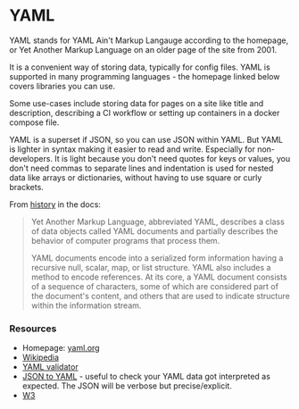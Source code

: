 # YAML

YAML stands for YAML Ain't Markup Langauge according to the homepage, or Yet Another Markup Language on an older page of the site from 2001.

It is a convenient way of storing data, typically for config files. YAML is supported in many programming languages - the homepage linked below covers libraries you can use.

Some use-cases include storing data for pages on a site like title and description, describing a CI workflow or setting up containers in a docker compose file.

YAML is a superset if JSON, so you can use JSON within YAML. But YAML is lighter in syntax making it easier to read and write. Especially for non-developers. It is light because you don't need quotes for keys or values, you don't need commas to separate lines and indentation is used for nested data like arrays or dictionaries, without having to use square or curly brackets.

From [history](https://yaml.org/spec/history/2001-08-01.html) in the docs:

> Yet Another Markup Language, abbreviated YAML, describes a class of data objects called YAML documents and partially describes the behavior of computer programs that process them.
>
> YAML documents encode into a serialized form information having a recursive null, scalar, map, or list structure. YAML also includes a method to encode references. At its core, a YAML document consists of a sequence of characters, some of which are considered part of the document's content, and others that are used to indicate structure within the information stream.

### Resources

- Homepage: [yaml.org](https://yaml.org/)
- [Wikipedia](https://en.m.wikipedia.org/wiki/YAML)
- [YAML validator](https://codebeautify.org/yaml-validator)
- [JSON to YAML](https://onlineyamltools.com/convert-yaml-to-json) - useful to check your YAML data got interpreted as expected. The JSON will be verbose but precise/explicit.
- [W3](https://www.tutorialspoint.com/yaml/index.htm)
